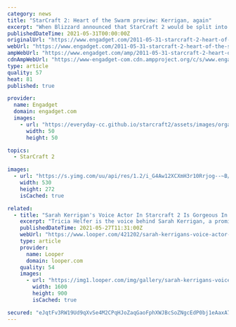 ```yaml
---
category: news
title: "StarCraft 2: Heart of the Swarm preview: Kerrigan, again"
excerpt: "When Blizzard announced that StarCraft 2 would be split into three different games years ago, there was quite a bit of weeping and gnashing of teeth -- lots of complaining that the new corporate ..."
publishedDateTime: 2021-05-31T00:00:00Z
originalUrl: "https://www.engadget.com/2011-05-31-starcraft-2-heart-of-the-swarm-preview-kerrigan-again.html"
webUrl: "https://www.engadget.com/2011-05-31-starcraft-2-heart-of-the-swarm-preview-kerrigan-again.html"
ampWebUrl: "https://www.engadget.com/amp/2011-05-31-starcraft-2-heart-of-the-swarm-preview-kerrigan-again.html"
cdnAmpWebUrl: "https://www-engadget-com.cdn.ampproject.org/c/s/www.engadget.com/amp/2011-05-31-starcraft-2-heart-of-the-swarm-preview-kerrigan-again.html"
type: article
quality: 57
heat: 81
published: true

provider:
  name: Engadget
  domain: engadget.com
  images:
    - url: "https://everyday-cc.github.io/starcraft2/assets/images/organizations/engadget.com-50x50.jpg"
      width: 50
      height: 50

topics:
  - StarCraft 2

images:
  - url: "https://s.yimg.com/uu/api/res/1.2/i_G4Aw12XCXmH3r10Rrjog--~B/aD0yNzI7dz01MzA7YXBwaWQ9eXRhY2h5b24-/https://www.blogcdn.com/www.joystiq.com/media/2011/05/hotsheader.jpg"
    width: 530
    height: 272
    isCached: true

related:
  - title: "Sarah Kerrigan's Voice Actor In Starcraft 2 Is Gorgeous In Real Life"
    excerpt: "Tricia Helfer is the voice behind Sarah Kerrigan, a prominent character in \"StarCraft 2\" better known to her enemies as the \"Queen of Blades.\""
    publishedDateTime: 2021-05-27T11:31:00Z
    webUrl: "https://www.looper.com/421202/sarah-kerrigans-voice-actor-in-starcraft-2-is-gorgeous-in-real-life/"
    type: article
    provider:
      name: Looper
      domain: looper.com
    quality: 54
    images:
      - url: "https://img1.looper.com/img/gallery/sarah-kerrigans-voice-actor-in-starcraft-2-is-gorgeous-in-real-life/l-intro-1622047984.jpg"
        width: 1600
        height: 900
        isCached: true

secured: "eJqtFv3RW19Ud9qXvSe4M2CPqHJoZaqGaoFphXWJBcSoZNgcEdP0bj1eAaxA7bYgCfZcc7heeaD9pE9wr5KaM0wRRidjJt65iz9hZtlRk2+p6AF/LYFsi2Fk9SkWfl2Fb3vmzhvJJfCA8xEDvDg/x4qSfT/dApl1H5obHzAIe+FUkuRRBJe47cnu9Qqe92FkHWOC3KMR8JLgz7rDARmb+rsRxty9UPhGC4P2kQcWZEXxK1Emgp7X1spZ31/mT8VJfu8XeXGKRkgSpTBzTAsOIRG7J60GvIqttaHCdgLdSjENlWbFUBZKVpsDmwwv7OgizuKlhtNGoWvciju0kRNALWbAtP42frBMsS+WHWMDX5U=;s/s5db+bv77b0EDt+prgGg=="
---
```


